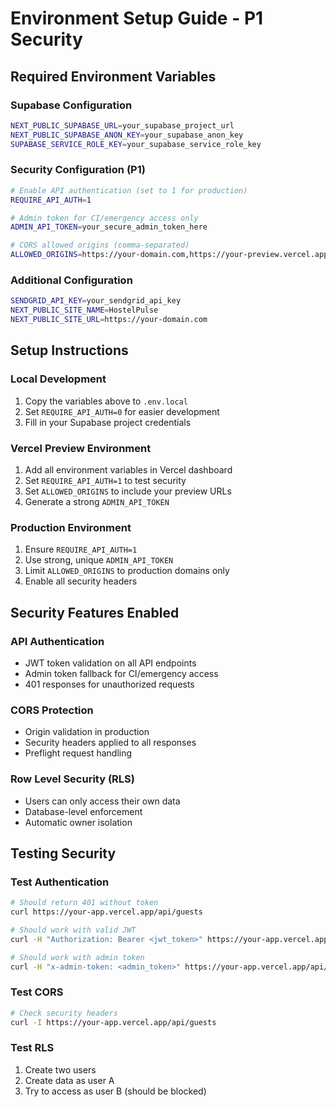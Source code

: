 # Environment Setup Guide - P1 Security

## Required Environment Variables

### Supabase Configuration
```bash
NEXT_PUBLIC_SUPABASE_URL=your_supabase_project_url
NEXT_PUBLIC_SUPABASE_ANON_KEY=your_supabase_anon_key
SUPABASE_SERVICE_ROLE_KEY=your_supabase_service_role_key
```

### Security Configuration (P1)
```bash
# Enable API authentication (set to 1 for production)
REQUIRE_API_AUTH=1

# Admin token for CI/emergency access only
ADMIN_API_TOKEN=your_secure_admin_token_here

# CORS allowed origins (comma-separated)
ALLOWED_ORIGINS=https://your-domain.com,https://your-preview.vercel.app
```

### Additional Configuration
```bash
SENDGRID_API_KEY=your_sendgrid_api_key
NEXT_PUBLIC_SITE_NAME=HostelPulse
NEXT_PUBLIC_SITE_URL=https://your-domain.com
```

## Setup Instructions

### Local Development
1. Copy the variables above to `.env.local`
2. Set `REQUIRE_API_AUTH=0` for easier development
3. Fill in your Supabase project credentials

### Vercel Preview Environment
1. Add all environment variables in Vercel dashboard
2. Set `REQUIRE_API_AUTH=1` to test security
3. Set `ALLOWED_ORIGINS` to include your preview URLs
4. Generate a strong `ADMIN_API_TOKEN`

### Production Environment
1. Ensure `REQUIRE_API_AUTH=1`
2. Use strong, unique `ADMIN_API_TOKEN`
3. Limit `ALLOWED_ORIGINS` to production domains only
4. Enable all security headers

## Security Features Enabled

### API Authentication
- JWT token validation on all API endpoints
- Admin token fallback for CI/emergency access
- 401 responses for unauthorized requests

### CORS Protection
- Origin validation in production
- Security headers applied to all responses
- Preflight request handling

### Row Level Security (RLS)
- Users can only access their own data
- Database-level enforcement
- Automatic owner isolation

## Testing Security

### Test Authentication
```bash
# Should return 401 without token
curl https://your-app.vercel.app/api/guests

# Should work with valid JWT
curl -H "Authorization: Bearer <jwt_token>" https://your-app.vercel.app/api/guests

# Should work with admin token
curl -H "x-admin-token: <admin_token>" https://your-app.vercel.app/api/guests
```

### Test CORS
```bash
# Check security headers
curl -I https://your-app.vercel.app/api/guests
```

### Test RLS
1. Create two users
2. Create data as user A
3. Try to access as user B (should be blocked)
